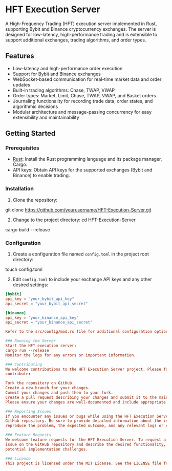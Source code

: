 # HFT Execution Server

A High-Frequency Trading (HFT) execution server implemented in Rust, supporting Bybit and Binance 
cryptocurrency exchanges. The server is designed for low-latency, high-performance trading and is 
extensible to support additional exchanges, trading algorithms, and order types.

## Features

- Low-latency and high-performance order execution
- Support for Bybit and Binance exchanges
- WebSocket-based communication for real-time market data and order updates
- Built-in trading algorithms: Chase, TWAP, VWAP
- Order types: Market, Limit, Chase, TWAP, VWAP, and Basket orders
- Journaling functionality for recording trade data, order states, and algorithmic decisions
- Modular architecture and message-passing concurrency for easy extensibility and maintainability

## Getting Started

### Prerequisites

- [Rust](https://www.rust-lang.org/tools/install): Install the Rust programming language and its 
package manager, Cargo.
- API keys: Obtain API keys for the supported exchanges (Bybit and Binance) to enable trading.

### Installation

1. Clone the repository:

git clone https://github.com/yourusername/HFT-Execution-Server.git

2. Change to the project directory:
cd HFT-Execution-Server

cargo build --release


### Configuration

1. Create a configuration file named `config.toml` in the project root directory:

touch config.toml


2. Edit `config.toml` to include your exchange API keys and any other desired settings:

```toml
[bybit]
api_key = "your_bybit_api_key"
api_secret = "your_bybit_api_secret"

[binance]
api_key = "your_binance_api_key"
api_secret = "your_binance_api_secret"

Refer to the src/config/mod.rs file for additional configuration options.

### Running the Server
Start the HFT execution server:
cargo run --release
Monitor the logs for any errors or important information.

### Contributing
We welcome contributions to the HFT Execution Server project. Please follow these steps to 
contribute:

Fork the repository on GitHub.
Create a new branch for your changes.
Commit your changes and push them to your fork.
Create a pull request describing your changes and submit it to the main repository.
Please ensure your changes are well-documented and include appropriate tests.

### Reporting Issues
If you encounter any issues or bugs while using the HFT Execution Server, please open an issue on the 
GitHub repository. Be sure to provide detailed information about the issue, including steps to 
reproduce the problem, the expected outcome, and any relevant logs or error messages.

### Feature Requests
We welcome feature requests for the HFT Execution Server. To request a new feature, please open an 
issue on the GitHub repository and describe the desired functionality, its benefits, and any 
potential implementation challenges.

### License
This project is licensed under the MIT License. See the LICENSE file for details.


